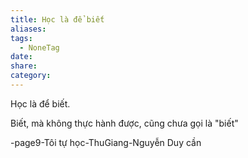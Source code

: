 ```yaml
---
title: Học là để biết
aliases: 
tags:
  - NoneTag
date: 
share: 
category:
---
```


Học là để biết.

Biết, mà không thực hành được, cũng chưa gọi là "biết"

-page9-Tôi tự học-ThuGiang-Nguyễn Duy cần